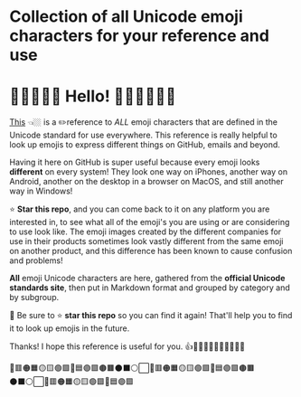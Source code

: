 # Collection of all Unicode emoji characters for your reference and use

# 👋👋🏻👋🏼 Hello! 👋🏽👋🏾👋🏿

[This](All-official-Unicode-emoji-characters-grouped-by-category.md) 👈🏼 is a ✏️reference to *ALL* emoji characters that are defined in the Unicode standard for use everywhere. This reference is really helpful to look up emojis to express different things on GitHub, emails and beyond. 

Having it here on GitHub is super useful because every emoji looks **different** on every system! They look one way on iPhones, another way on Android, another on the desktop in a browser on MacOS, and still another way in Windows!

⭐ **Star this repo**, and you can come back to it on any platform you are interested in, to see what all of the emoji's you are using or are considering to use look like. The emoji images created by the different companies for use in their products sometimes look vastly different from the same emoji on another product, and this difference has been known to cause confusion and problems!

**All** emoji Unicode characters are here, gathered from the **official Unicode standards site**, then put in Markdown format and grouped by category and by subgroup.
<!-- [official Unicode standards site](https://www.unicode.org/emoji/charts/full-emoji-list.html) -->

📌 Be sure to ⭐ **star this repo** so you can find it again! That'll help you to find it to look up emojis in the future.

Thanks! I hope this reference is useful for you. 👍👍🏻👍🏼👍🏽👍🏾👍🏿  

🔴🟥🟠🟧🟡🟨🟢🟩🔵🟦🟣🟪🟤🟫⚫⬛⚪⬜🔴🟥🟠🟧🟡🟨🟢🟩🔵🟦🟣🟪🟤🟫⚫⬛⚪⬜🔴🟥🟠🟧🟡🟨🟢🟩🔵🟦🟣🟪

